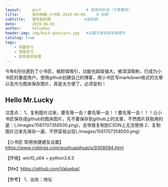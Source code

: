 ```yaml
---
layout:     post					# 使用的布局（不需要改）
title:      安利神器-小书匠-2019-09-09		# 标题
subtitle:   填写副标题    			#副标题
date:       2019-06-01
author:     Valuebai
header-img: img/back-gunicorn.jpg 	#这篇文章标题背景图片
catalog: true
tags:
    - 机器学习
    - 深度学习
    - 自然语言处理
---
```


今年6月份遇到了小书匠，被颜值吸引，功能也超级强大，被深深吸粉，已成为小书匠的重度用户。使用github创建自己的博客，用小书匠写markdown格式的文章以及作为图床保存图片，真是太方便了，必须安利！

## Hello Mr.Lucky


注意点：
1、复制图片过来，要先等一会！要先等一会！！要先等一会！！！让小书匠保存成github的图床图片，先不要保存到github上的文章，不然图片获取用的是：(./images/1561707358500.png)，会导致复制到CSDN上无法使用
2、复制图片过来先保存一遍，不然容易出现(./images/1561707358500.png)



【小书匠 常用快捷键及设置】https://www.cnblogs.com/wushuaishuai/p/9308094.html



【环境】win10_x64 + python3.6.5


【Me】https://github.com/Valuebai/


【参考】
1、出处：地址